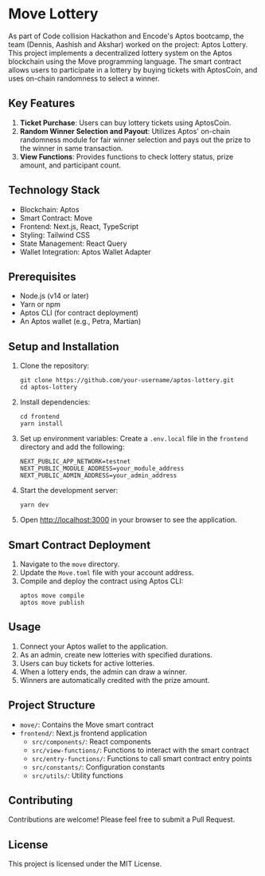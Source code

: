 # Move Lottery

As part of Code collision Hackathon and Encode's Aptos bootcamp, the team (Dennis, Aashish and Akshar) worked on the project: Aptos Lottery. This project implements a decentralized lottery system on the Aptos blockchain using the Move programming language. The smart contract allows users to participate in a lottery by buying tickets with AptosCoin, and uses on-chain randomness to select a winner.

## Key Features

1. **Ticket Purchase**: Users can buy lottery tickets using AptosCoin.
2. **Random Winner Selection and Payout**: Utilizes Aptos' on-chain randomness module for fair winner selection and pays out the prize to the winner in same transaction.
3. **View Functions**: Provides functions to check lottery status, prize amount, and participant count.

## Technology Stack

- Blockchain: Aptos
- Smart Contract: Move
- Frontend: Next.js, React, TypeScript
- Styling: Tailwind CSS
- State Management: React Query
- Wallet Integration: Aptos Wallet Adapter

## Prerequisites

- Node.js (v14 or later)
- Yarn or npm
- Aptos CLI (for contract deployment)
- An Aptos wallet (e.g., Petra, Martian)

## Setup and Installation

1. Clone the repository:
   ```
   git clone https://github.com/your-username/aptos-lottery.git
   cd aptos-lottery
   ```

2. Install dependencies:
   ```
   cd frontend
   yarn install
   ```

3. Set up environment variables:
   Create a `.env.local` file in the `frontend` directory and add the following:
   ```
   NEXT_PUBLIC_APP_NETWORK=testnet
   NEXT_PUBLIC_MODULE_ADDRESS=your_module_address
   NEXT_PUBLIC_ADMIN_ADDRESS=your_admin_address
   ```

4. Start the development server:
   ```
   yarn dev
   ```

5. Open [http://localhost:3000](http://localhost:3000) in your browser to see the application.

## Smart Contract Deployment

1. Navigate to the `move` directory.
2. Update the `Move.toml` file with your account address.
3. Compile and deploy the contract using Aptos CLI:
   ```
   aptos move compile
   aptos move publish
   ```

## Usage

1. Connect your Aptos wallet to the application.
2. As an admin, create new lotteries with specified durations.
3. Users can buy tickets for active lotteries.
4. When a lottery ends, the admin can draw a winner.
5. Winners are automatically credited with the prize amount.

## Project Structure

- `move/`: Contains the Move smart contract
- `frontend/`: Next.js frontend application
  - `src/components/`: React components
  - `src/view-functions/`: Functions to interact with the smart contract
  - `src/entry-functions/`: Functions to call smart contract entry points
  - `src/constants/`: Configuration constants
  - `src/utils/`: Utility functions

## Contributing

Contributions are welcome! Please feel free to submit a Pull Request.

## License

This project is licensed under the MIT License.

